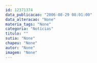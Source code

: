 ```yaml
---
id: 12371374
data_publicacao: "2006-08-29 08:01:00"
data_alteracao: "None"
materia_tags: "None"
categoria: "Notícias"
titulo: ""
sutia: "None"
chapeu: "None"
autor: "None"
imagem: "None"
---
```

<p> </p>
